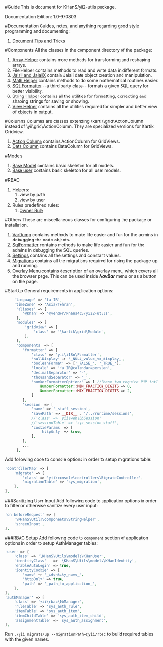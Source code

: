 #Guide
This is document for KHanS/yii2-utils package.

Documentation Edition: 1.0-970803

#Documentation
Guides, notes, and anything regarding good style programming and documenting:

 1. [Document Tips and Tricks](documents.md)
 
 
#Components
All the classes in the component directory of the package:

1. [Array Helper](components-array-helper.md) contains more methods for transforming and reshaping arrays.
1. [File Helper](components-file-helper.md) contains methods to read and write data in different formats.
1. [Jalali and JalaliX](components-jalali.md) contain Jalali date object creation and manipulation.
1. [Math Helper](components-math-helper.md) contains methods to do some mathematical routines easier. 
1. [SQL Formatter](components-sql-formatter.md) --a third party class-- formats a given SQL query for better visibility.
1. [String Helper](components-string-helper.md) contains all the utilities for formatting, correcting and shaping strings for saving or showing.
1. [View Helper](components-view-helper.md) contains all the utilities required for simpler and better view of objects in output. 

#Columns
Columns are classes extending \kartik\grid\ActionColumn instead of \yii\grid\ActionColumn.
They are specialized versions for Kartik Gridview.

1. [Action Column](columns-action-column.md) contains ActionColumn for GridViews.
1. [Data Column](columns-data-column.md) contains DataColumn for GridViews.

#Models
1. [Base Model](models-khan-model.md) contains basic skeleton for all models.
1. [Base user](models-khan-user.md) contains basic skeleton for all user models.

#RBAC
1. Helpers:
   1. view by path
   1. view by user
1. Rules predefined rules:
   1. [Owner Rule](rbac-rule-owner.md)
   
#Others
These are miscellaneous classes for configuring the package or installation.

1. [VarDump](components-var-dump.md) contains methods to make life easier and fun for the admins in debugging the code objects.
1. [SqlFormatter](components-sql-formatter.md) contains methods to make life easier and fun for the admins in debugging the SQL queries.
1. [Settings](settings.md) contains all the settings and constant values.
1. [Migrations](helpers-migrations.md) contains all the migrations required for rising the package up and running.
1. [Overlay Menu](widgets-menu.md) contains description of an overlay menu, which covers all the browser page.
This can be used inside _**NavBar**_ menu or as a button on the page.
 
#StartUp
General requirements in application options:

```php
    'language' => 'fa-IR',
    'timeZone' => 'Asia/Tehran',
     'aliases' => [
        '@khan' => '@vendor/khans465/yii2-utils',
     ],
     'modules' => [
         'gridview' => [
             'class' => '\kartik\grid\Module',
         ],
     ],
     'components' => [
        'formatter' => [
            'class' => 'yii\i18n\Formatter',
            'nullDisplay' => '_NULL_value_to_display_',
            'booleanFormat' => ['_FALSE_', '_TRUE_'],
            'locale' => 'fa_IR@calendar=persian',
            'decimalSeparator' => '-',
            'thousandSeparator' => '_',
            'numberFormatterOptions' => [ //These two require PHP intl extension
                NumberFormatter::MIN_FRACTION_DIGITS => 0,
                NumberFormatter::MAX_FRACTION_DIGITS => 2,
            ]
        ],
        'session' => [
            'name' => '_staff_session',
            'savePath' => __DIR__ . '/../runtime/sessions',
            //'class' => 'yii\web\DbSession',
            //'sessionTable' => 'sys_session_staff',
            'cookieParams' => [
                'httpOnly' => true,
            ],
        ],
        ...
     ],
```

Add following code to console options in order to setup migrations table:

```php
'controllerMap' => [
    'migrate' => [
        'class' => 'yii\console\controllers\MigrateController',
        'migrationTable' => 'sys_migration',
    ],
],
```
###Sanitizing User Input
Add following code to application options in order to filter or otherwise sanitize every user input: 

```php
'on beforeRequest' => [
    '\KHanS\Utils\components\StringHelper',
    'screenInput',
],
```
###RBAC Setup
Add following code to `component` section of application options in order to setup AuthManager tables:
 
```php
'user' => [
    'class' => '\KHanS\Utils\models\KHanUser',
    'identityClass'   => '\KHanS\Utils\models\KHanIdentity',
    'enableAutoLogin' => true,
    'identityCookie' => [
        'name' => '_identity_name_',
        'httpOnly' => true,
        'path' => '_path_to_application_',
    ],
],
'authManager' => [
    'class' => 'yii\rbac\DbManager',
    'ruleTable' => 'sys_auth_rule',
    'itemTable' => 'sys_auth_item',
    'itemChildTable' => 'sys_auth_item_child',
    'assignmentTable' => 'sys_auth_assignment',
],
```

Run `./yii migrate/up --migrationPath=@yii/rbac` to build required tables with the given names.
